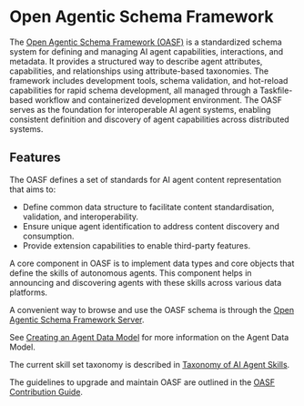 # Open Agentic Schema Framework

The [Open Agentic Schema Framework (OASF)](https://schema.oasf.agntcy.org/) is a standardized schema system for
defining and managing AI agent capabilities, interactions, and metadata. It
provides a structured way to describe agent attributes, capabilities, and
relationships using attribute-based taxonomies. The framework includes
development tools, schema validation, and hot-reload capabilities for rapid
schema development, all managed through a Taskfile-based workflow and
containerized development environment. The OASF serves as the foundation for
interoperable AI agent systems, enabling consistent definition and discovery of
agent capabilities across distributed systems.

## Features

The OASF defines a set of standards for AI agent content representation that aims to:

- Define common data structure to facilitate content standardisation, validation, and interoperability.
- Ensure unique agent identification to address content discovery and consumption.
- Provide extension capabilities to enable third-party features.

A core component in OASF is to implement data types and core objects that define the skills of autonomous agents. This component helps in announcing and discovering agents with these skills across various data platforms.

A convenient way to browse and use the OASF schema is through the [Open Agentic Schema Framework Server](oasf-server.md).

See [Creating an Agent Data Model](data-model-guide.md) for more information on the Agent Data Model.

The current skill set taxonomy is described in [Taxonomy of AI Agent Skills](taxonomy.md).

The guidelines to upgrade and maintain OASF are outlined in the [OASF Contribution Guide](workflow.md).